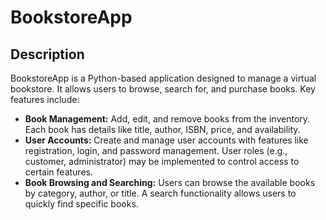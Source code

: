 # BookstoreApp

## Description

BookstoreApp is a Python-based application designed to manage a virtual bookstore. It allows users to browse, search for, and purchase books. Key features include:

*   **Book Management:**  Add, edit, and remove books from the inventory.  Each book has details like title, author, ISBN, price, and availability.
*   **User Accounts:**  Create and manage user accounts with features like registration, login, and password management. User roles (e.g., customer, administrator) may be implemented to control access to certain features.
*   **Book Browsing and Searching:**  Users can browse the available books by category, author, or title.  A search functionality allows users to quickly find specific books.
